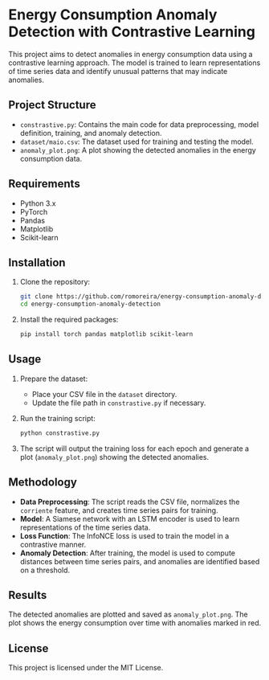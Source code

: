 # Energy Consumption Anomaly Detection with Contrastive Learning

This project aims to detect anomalies in energy consumption data using a contrastive learning approach. The model is trained to learn representations of time series data and identify unusual patterns that may indicate anomalies.

## Project Structure

- `constrastive.py`: Contains the main code for data preprocessing, model definition, training, and anomaly detection.
- `dataset/maio.csv`: The dataset used for training and testing the model.
- `anomaly_plot.png`: A plot showing the detected anomalies in the energy consumption data.

## Requirements

- Python 3.x
- PyTorch
- Pandas
- Matplotlib
- Scikit-learn

## Installation

1. Clone the repository:
    ```sh
    git clone https://github.com/romoreira/energy-consumption-anomaly-detection.git
    cd energy-consumption-anomaly-detection
    ```

2. Install the required packages:
    ```sh
    pip install torch pandas matplotlib scikit-learn
    ```

## Usage

1. Prepare the dataset:
    - Place your CSV file in the `dataset` directory.
    - Update the file path in `constrastive.py` if necessary.

2. Run the training script:
    ```sh
    python constrastive.py
    ```

3. The script will output the training loss for each epoch and generate a plot (`anomaly_plot.png`) showing the detected anomalies.

## Methodology

- **Data Preprocessing**: The script reads the CSV file, normalizes the `corriente` feature, and creates time series pairs for training.
- **Model**: A Siamese network with an LSTM encoder is used to learn representations of the time series data.
- **Loss Function**: The InfoNCE loss is used to train the model in a contrastive manner.
- **Anomaly Detection**: After training, the model is used to compute distances between time series pairs, and anomalies are identified based on a threshold.

## Results

The detected anomalies are plotted and saved as `anomaly_plot.png`. The plot shows the energy consumption over time with anomalies marked in red.

## License

This project is licensed under the MIT License.